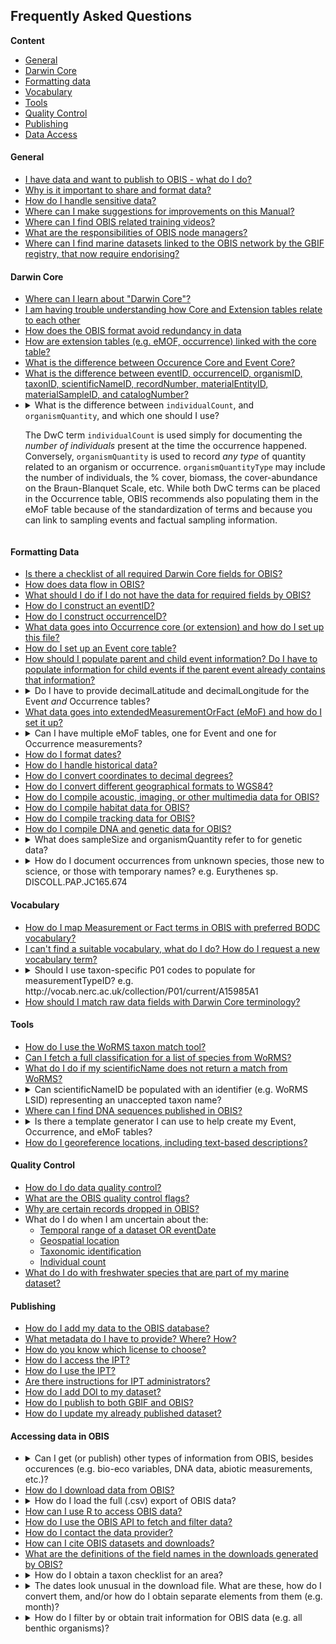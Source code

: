 ## Frequently Asked Questions

**Content**

* [General](#general)
* [Darwin Core](#darwin-core)
* [Formatting data](#formatting-data)
* [Vocabulary](#vocabulary)
* [Tools](#tools)
* [Quality Control](#quality-control)
* [Publishing](#publishing)
* [Data Access](#accessing-data-in-obis)

#### General

* [I have data and want to publish to OBIS - what do I do?](contribute.html)
* [Why is it important to share and format data?](contribute.html#why-publish-data-to-obis)
* [How do I handle sensitive data?](contribute.html#how-to-handle-sensitive-data)
* [Where can I make suggestions for improvements on this Manual?](https://github.com/iobis/manual)
* [Where can I find OBIS related training videos?](https://youtube.com/playlist?list=PLlgUwSvpCFS4TS7ZN0fhByj_3EBZ5lXbF)
* [What are the responsibilities of OBIS node managers?](nodes.html)
* [Where can I find marine datasets linked to the OBIS network by the GBIF registry, that now require endorising?](https://github.com/iobis/obis-network-datasets/)

#### Darwin Core

<ul>
  <li><a href="darwin_core.html">Where can I learn about "Darwin Core"?</a></li>
  <li><a href="relational_db.html">I am having trouble understanding how Core and Extension tables relate to each other</a></li>
  <li><a href="relational_db.html#how-to-avoid-redundancy">How does the OBIS format avoid redundancy in data</a></li>
  <li><a href="formatting.html#extensions-in-obis">How are extension tables (e.g. eMOF, occurrence) linked with the core table?</a></li>
  <li><a href="formatting.html#dataset-structure">What is the difference between Occurence Core and Event Core?</a></li>
  <li><a href="identifiers.html#introduction-to-identifiers">What is the difference between eventID, occurrenceID, organismID, taxonID, scientificNameID, recordNumber, materialEntityID, materialSampleID, and catalogNumber?</a></li>
  <li><details>
  <summary>What is the difference between <code>individualCount</code>, and <code>organismQuantity</code>, and which one should I use?

  The DwC term `individualCount` is used simply for documenting the *number of individuals* present at the time the occurrence happened. Conversely, `organismQuantity` is used to record *any type* of quantity related to an organism or occurrence. `organismQuantityType` may include the number of individuals, the % cover, biomass, the cover-abundance on the Braun-Blanquet Scale, etc. While both DwC terms can be placed in the Occurrence table, OBIS recommends also populating them in the eMoF table because of the standardization of terms and because you can link to sampling events and factual sampling information.

  </details></li>
</ul>

#### Formatting Data

<ul>
  <li><a href="checklist.html">Is there a checklist of all required Darwin Core fields for OBIS?</a></li>
  <li><a href="data_standards.html">How does data flow in OBIS?</a></li>
  <li><a href="common_formatissues.html#missing-required-fields">What should I do if I do not have the data for required fields by OBIS?</a></li>
  <li><a href="identifiers.html#eventid">How do I construct an eventID?</a></li>
  <li><a href="identifiers.html#occurrenceid">How do I construct occurrenceID?</a></li>
  <li><a href="format_occurrence.html">What data goes into Occurrence core (or extension) and how do I set up this file?</a></li>
  <li><a href="format_event.html">How do I set up an Event core table?</a></li>
  <li><a href="format_event.html#populating-parent-and-child-events">How should I populate parent and child event information? Do I have to populate information for child events if the parent event already contains that information?</a></li>
  <li><details>
  <summary>Do I have to provide decimalLatitude and decimalLongitude for the Event <i>and</i> Occurrence tables?</summary>
  
  The answer may depend on your dataset structure, but generally, no. If you have Event core, then you do not need to repeat location information in the Occurrence table (but you can if you'd like). If you are using Occurrence core, then location information must be provided in the Occurrence table.
  </details></li>
  <li><a href="format_emof.html">What data goes into extendedMeasurementOrFact (eMoF) and how do I set it up?</a></li>
  <li><details>
  <summary>Can I have multiple eMoF tables, one for Event and one for Occurrence measurements?</summary>
  
  Yes, you can create multiple eMoF tables if it is simpler for you to separate Event and Occurrence measurement data. However, you must ensure all tables include the correct identifiers, i.e. eventID for measurements related to events, and occurrenceID *and* eventID for measurements associated with occurrences. When you add multiple tables of the same type in the IPT, they will be treated as if they were a single table, so there is no issue if you would like to do this.
  </details></li>
  <li><a href="common_formatissues.html#temporal-dates-and-times">How do I format dates?</a></li>
  <li><a href="common_formatissues.html#historical-data"> How do I handle historical data?</a></li>
  <li><a href="common_formatissues.html#converting-coordinates">How do I convert coordinates to decimal degrees?</a></li>
  <li><a href="common_formatissues.html#geographical-format-conversion">How do I convert different geographical formats to WGS84?</a></li>
  <li><a href="other_data_types.html#multimedia-data-acoustic-imaging">How do I compile acoustic, imaging, or other multimedia data for OBIS?</a></li>
  <li><a href="other_data_types.html#habitat-data">How do I compile habitat data for OBIS?</a></li>
  <li><a href="other_data_types.html#tracking-data">How do I compile tracking data for OBIS?</a></li>
  <li><a href="dna_data.html">How do I compile DNA and genetic data for OBIS?</a></li>
  <li><details>
  <summary>What does sampleSize and organismQuantity refer to for genetic data?</summary>
  
  For genetic data, `sampleSizeValue` and `organismQuantity` do **not** refer to the amount sampled nor the number of organisms. Instead these fields are related to either 1) the number of sequence reads for eDNA data or 2) the number of droplets/partitions for qPCR data. See [DNA data guidelines](dna_data#.html) for more details.

  </details></li>
  <li><details>
  <summary>How do I document occurrences from unknown species, those new to science, or those with temporary names? e.g. Eurythenes sp. DISCOLL.PAP.JC165.674</summary>

  Occurrences unknown or new to science should be documented according to recommendations by [Horton et al. 2021](https://www.frontiersin.org/articles/10.3389/fmars.2021.620702/full). You should populate the `scientificName` field with the genus, and in `identificationQualifer` provide the ON sign 'sp.'. However you must also indicate the reason why species-level identification is unavailable. To do this, supplement 'sp.' with either stet. (stetit) or indet. (indeterminabilis). If neither of these are applicable, (e.g. for undescribed new species), add a unique taxon identifier code after 'sp.' to `identificationQualifer`. For example Eurythenes sp. DISCOLL.PAP.JC165.674.
  
  Please avoid simple alphanumeric codes (i.e. Eurythenes sp. 1, Eurythenes sp. A). Similar to creating `eventIDs` or `occurrenceIDs`, you should strive to provide more complex and globally unique identifier. Identifiers could be constructed by combining higher taxonomic information with information related to a collection, institution, museum or collection code, sample number or museum accession number, expedition, dive number, or timestamp. This ensures namestrings will remain unique within a larger repositories like OBIS. It is also recommended to include these temporary names on specimen labels for physical specimens.
  </details></li>
</ul>

#### Vocabulary

<ul>
  <li><a href="vocabulary.html#map-emof-measurement-identifiers-to-preferred-bodc-vocabulary">How do I map Measurement or Fact terms in OBIS with preferred BODC vocabulary?</a></li>
  <li><a href="vocabulary.html#requesting-new-vocabulary-terms">I can't find a suitable vocabulary, what do I do? How do I request a new vocabulary term?</a></li>
  <li><details>
  <summary>Should I use taxon-specific P01 codes to populate for measurementTypeID? e.g. <link>http://vocab.nerc.ac.uk/collection/P01/current/A15985A1</link> </summary>

  No. You should never use taxon-specific P01 codes. This is because the taxa are already identified in the Occurrence table, in the fields `scientificName` and `scientificNameID`.
  </details></li>
  <li><a href="vocabulary.html#map-data-fields-to-darwin-core">How should I match raw data fields with Darwin Core terminology?</a></li>
</ul>

#### Tools

<ul>
  <li><a href="name_matching.html">How do I use the WoRMS taxon match tool?</a></li>
  <li><a href="name_matching.html#how-to-fetch-a-full-classification-for-a-list-of-species-from-worms">Can I fetch a full classification for a list of species from WoRMS?</a></li>
  <li><a href="name_matching.html#what-to-do-with-non-matching-names">What do I do if my scientificName does not return a match from WoRMS?</a></li>
  <li><details>
  <summary>Can scientificNameID be populated with an identifier (e.g. WoRMS LSID) representing an unaccepted taxon name?</summary>

  Yes. The identifier in `scientificNameID` should always correspond with the name that is in the `scientificName` field, even if the name is an unaccepted name in WoRMS. For example, the species name "Holothuria mammiculata" was provided, but this name is unaccepted in WoRMS. The accepted name is "Holothuria (Stauropora) pervicax Selenka, 1867". In this case `scientificNameID` should correspond to the original name with LSID urn:lsid:marinespecies.org:taxname:529968 because the ID must correlate with the name as recorded in `scientificName`.

  </details></li>
  <li><a href="https://sequence.obis.org/">Where can I find DNA sequences published in OBIS?</a></li>
  <li><details>
  <summary>Is there a template generator I can use to help create my Event, Occurrence, and eMoF tables?</summary>

  Yes. There is an [Excel template generator](https://www.nordatanet.no/aen/template-generator/config%3DDarwin%20Core) developed by Luke Marsden & Olaf Schneider as part of the Nansen Legacy project. Note this template generator is aimed at GBIF users, so make to account for and include required OBIS terms.

  There is also this [Excel to Darwin Core macro tool](https://zenodo.org/record/6453921#.Y9KsQkHMKmU) developed by GBIF Norway you can use to help generate templates.

  </details></li>
  <li><a href="common_qc.html#uncertain-geolocation">How do I georeference locations, including text-based descriptions?</a></li>
</ul>

#### Quality Control

* [How do I do data quality control?](data_qc.html#how-to-conduct-quality-control)
* [What are the OBIS quality control flags?](dataquality.html)
* [Why are certain records dropped in OBIS?](data_qc.html#why-are-records-dropped)
* What do I do when I am uncertain about the:
  * [Temporal range of a dataset OR eventDate](common_qc.html#uncertain-temporal-range)
  * [Geospatial location](common_qc.html#uncertain-geolocation)
  * [Taxonomic identification](common_qc.html#uncertain-taxonomic-information)
  * [Individual count](common_qc.html#individualcount)
* [What do I do with freshwater species that are part of my marine dataset?](common_qc.html#non-marine-species)

#### Publishing

* [How do I add my data to the OBIS database?](data_publication.html)
* [What metadata do I have to provide? Where? How?](eml.html#metadata-sections)
* [How do you know which license to choose?](data_publication.html#licenses)
* [How do I access the IPT?](ipt.html#how-to-access-the-ipt)
* [How do I use the IPT?](ipt.html#create-your-resource-on-the-ipt)
* [Are there instructions for IPT administrators?](ipt_admin.html)
* [How do I add DOI to my dataset?](data_sharing.html#adding-a-doi-to-datasets)
* [How do I publish to both GBIF and OBIS?](data_sharing.html#simultaneous-publishing-to-gbif)
* [How do I update my already published dataset?](data_sharing.html#update-your-data-in-obis)

#### Accessing data in OBIS

<ul>
  <li><details>
  <summary>Can I get (or publish) other types of information from OBIS, besides occurences (e.g. bio-eco variables, DNA data, abiotic measurements, etc.)?</summary>

  Yes! OBIS allows access to not only taxa occurrences, but also all kinds of measurement data including DNA data (see [Contribute](contribute.html) for a list of data accepted by OBIS). This data is recorded in the (Extended) Measurement Or Fact and DNA-Derived Data extension tables, respectively. To access this data when downloading, be sure to select MoF or DNA from the dropdown Dataset Type menu on the [advanced dataset serach page](https://obis.org/datasets). If you are obtaining data from the OBIS Mapper, make sure to check the box for MeasurementOrFact and/or DNADerivedData from the Extensions toggle section. When using the R package robis, use the `mof=TRUE` and/or `dna=TRUE` arguments. More data filter options will be added in the future.
  </details></li>
  <li><a href="access.html#obis-homepage-and-dataset-pages">How do I download data from OBIS?</a></li>
  <li><details>
  <summary>How do I load the full (.csv) export of OBIS data?</summary>
  
  Loading the entire OBIS dataset uses *a lot* of memory and is probably not feasible on most desktop computers. You have a few potential options depending on the use case: i) process the data in smaller batches, or ii) load the dataset into a local database such as SQLite and use SQL queries to analyze the data
  
  Otherwise, we recommend you use the parquet download which is available [here](https://obis.org/data/access/), instead of the CSV. Then in R, you can use the [`arrow`](https://arrow.apache.org/docs/r/) package to work with parquet files. We also have a short tutorial on working with parquet files in R [here](https://resources.obis.org/tutorials/arrow-obis/), with an example application of this approach [here](https://iobis.github.io/notebook-diversity-indicators/) (see first code block).
  </details></li>
  <li><a href="access.html#r-package">How can I use R to access OBIS data?</a></li>
  <li><a href="access.html#api">How do I use the OBIS API to fetch and filter data?</a></li>
  <li><a href="access.html#api">How do I contact the data provider?</a></li>
  <li><a href="citing.html">How can I cite OBIS datasets and downloads?</a></li>
  <li><a href="access.html#interpreting-downloaded-files-from-obis">What are the definitions of the field names in the downloads generated by OBIS?</a></li>
  <li><details>
  <summary>How do I obtain a taxon checklist for an area?</summary>
  
  There are a few possible ways to obtain a taxon checklist for a given area. We will obtain a checklist of species in the Albain EEZ as an example. To do this we will create a bounding box around our area of interest, and then apply filters to simplify the geometry.

  ```R
  library(mregions)
  library(dplyr)
  library(robis)
  library(sf)
  #obtain Albanian EEZ as sf
  geom <- mr_shp(key = "MarineRegions:eez", filter = "Albanian Exclusive Economic Zone", maxFeatures = NULL)
  #get WKT for the bounding box
  wkt <- st_as_text(st_as_sfc(st_bbox(geom)), digits = 6)
  #fetch occurrences for bounding box
  occ <- occurrence(geometry = wkt) %>%
    st_as_sf(coords = c("decimalLongitude", "decimalLatitude"), crs = 4326)
  #filter using geometry
  occ_filtered <- occ %>%
    filter(st_intersects(geometry, geom, sparse = FALSE)) %>%
    as_tibble() %>%
    select(-geometry)
  #get taxa
  alb_taxa <- occ_filtered %>%
    group_by(phylum, class, order, family, genus, species, scientificName) %>%
    summarize(records = n())
  ```

  </details></li>
  <li><details><summary>The dates look unusual in the download file. What are these, how do I convert them, and/or how do I obtain separate elements from them (e.g. month)?</summary>
  
  The values in `date_start`, `date_mid`, and `date_end` are unix timestamps which have been calculated from the ISO date in the `eventDate` column. We can convert these numerical values to dates using the formula below.

  ```Excel
  =(E2/86400000)+DATE(1970,1,1)
  ```

  If, when you apply this formula, you still see numbers, you will need to set the cell formatting to Date. Once you have dates, you can obtain, e.g. months for seasonal analyses using:
  
  ```Excel
  =MONTH(H2)
  ```

  You can also use [this tool](https://www.unixtimestamp.com/) to convert timestamps.

  </details></li>
  
  <li><details>
  <summary>How do I filter by or obtain trait information for OBIS data (e.g. all benthic organisms)?</summary>
  
  Currently, it is not possible to filter OBIS data by trait. To do this, we recommend using the traits database of the [World Register of Marine Species](https://www.marinespecies.org/traits/aphia.php?p=attributes). For example, searching by “functional group”, you can specify benthos, plankton, nekton, etc.
  
  </details></li>
</ul>

